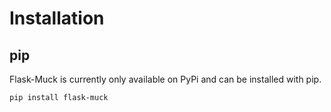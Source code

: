 # Installation

## pip

Flask-Muck is currently only available on PyPi and can be installed with pip.

`pip install flask-muck`